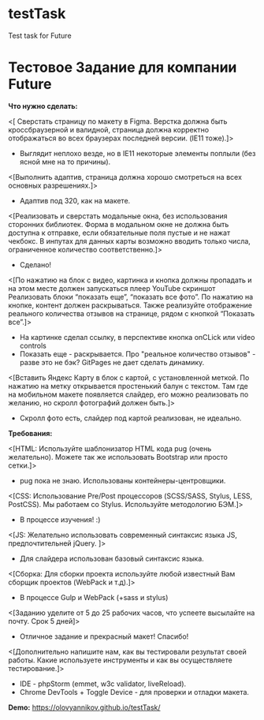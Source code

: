 # testTask
 Test task for Future

<h1>Тестовое Задание для компании Future</h1>

**Что нужно сделать:**

<[ Сверстать страницу по макету в Figma. Верстка должна быть кроссбраузерной и валидной, страница должна корректно отображаться во всех браузерах последней версии. (IE11 тоже).]>
* Выглядит неплохо везде, но в IE11 некоторые элементы поплыли (без ясной мне на то причины).

<[Выполнить адаптив, страница должна хорошо смотреться на всех основных разрешениях.]>
* Адаптив под 320, как на макете.

<[Реализовать и сверстать модальные окна, без использования сторонних библиотек. Форма в модальном окне не должна быть доступна к отправке, если обязательные поля пустые и не нажат чекбокс. В инпутах для данных карты возможно вводить только числа, ограниченное количество соответственно.]>
* Сделано!

<[По нажатию на блок с видео, картинка и кнопка должны пропадать и на этом месте должен запускаться плеер YouTube скриншот
Реализовать блоки “показать еще”, “показать все фото”. По нажатию на кнопке, контент должен раскрываться. Также реализуйте отображение реального количества отзывов на странице, рядом с кнопкой “Показать все”.]>
* На картинке сделал ссылку, в перспективе кнопка onCLick или video controls
* Показать еще - раскрывается. Про "реальное количество отзывов" - разве это не бэк? GitPages не дает сделать динамику.

<[Вставить Яндекс Карту в блок с картой, с установленной меткой. По нажатию на метку открывается простенький балун с текстом.
Там где на мобильном макете появляется слайдер, его можно реализовать по желанию, но скролл фотографий должен быть.]>
* Скролл фото есть, слайдер под картой реализован, не идеально.

**Требования:**

<[HTML: Используйте шаблонизатор HTML кода pug (очень желательно). Можете так же использовать Bootstrap или просто сетки.]>
* pug пока не знаю. Использованы контейнеры-центровщики.

<[CSS: Использование Pre/Post процессоров (SCSS/SASS, Stylus, LESS, PostCSS). Мы работаем со Stylus. Используйте методологию БЭМ.]>
* В процессе изучения! :)

<[JS: Желательно использовать современный синтаксис языка JS, предпочтительней jQuery. ]>
* Для слайдера использован базовый синтаксис языка.

<[Сборка: Для сборки проекта используйте любой известный Вам сборщик проектов (WebPack и т.д).]>
* В процессе Gulp и WebPack (+sass и stylus)

<[Заданию уделите от 5 до 25 рабочих часов, что успеете высылайте на почту. Срок 5 дней]>
* Отличное задание и прекрасный макет! Спасибо!

<[Дополнительно напишите нам, как вы тестировали результат своей работы. Какие используете инструменты и как вы осуществляете тестирование.]>
* IDE - phpStorm (emmet, w3c validator, liveReload).
* Chrome DevTools + Toggle Device - для проверки и отладки макета.

**Demo:**
https://olovyannikov.github.io/testTask/
